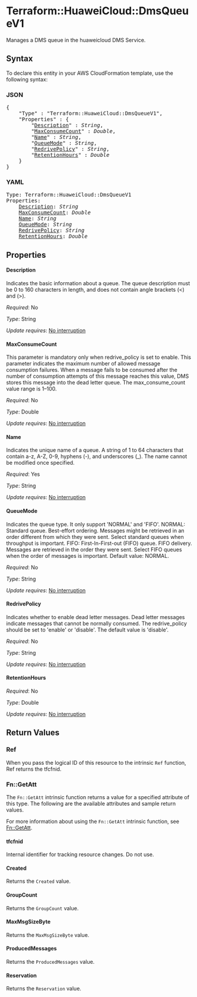 # Terraform::HuaweiCloud::DmsQueueV1

Manages a DMS queue in the huaweicloud DMS Service.

## Syntax

To declare this entity in your AWS CloudFormation template, use the following syntax:

### JSON

<pre>
{
    "Type" : "Terraform::HuaweiCloud::DmsQueueV1",
    "Properties" : {
        "<a href="#description" title="Description">Description</a>" : <i>String</i>,
        "<a href="#maxconsumecount" title="MaxConsumeCount">MaxConsumeCount</a>" : <i>Double</i>,
        "<a href="#name" title="Name">Name</a>" : <i>String</i>,
        "<a href="#queuemode" title="QueueMode">QueueMode</a>" : <i>String</i>,
        "<a href="#redrivepolicy" title="RedrivePolicy">RedrivePolicy</a>" : <i>String</i>,
        "<a href="#retentionhours" title="RetentionHours">RetentionHours</a>" : <i>Double</i>
    }
}
</pre>

### YAML

<pre>
Type: Terraform::HuaweiCloud::DmsQueueV1
Properties:
    <a href="#description" title="Description">Description</a>: <i>String</i>
    <a href="#maxconsumecount" title="MaxConsumeCount">MaxConsumeCount</a>: <i>Double</i>
    <a href="#name" title="Name">Name</a>: <i>String</i>
    <a href="#queuemode" title="QueueMode">QueueMode</a>: <i>String</i>
    <a href="#redrivepolicy" title="RedrivePolicy">RedrivePolicy</a>: <i>String</i>
    <a href="#retentionhours" title="RetentionHours">RetentionHours</a>: <i>Double</i>
</pre>

## Properties

#### Description

Indicates the basic information about a queue. The queue
description must be 0 to 160 characters in length, and does not contain angle
brackets (<) and (>).

_Required_: No

_Type_: String

_Update requires_: [No interruption](https://docs.aws.amazon.com/AWSCloudFormation/latest/UserGuide/using-cfn-updating-stacks-update-behaviors.html#update-no-interrupt)

#### MaxConsumeCount

This parameter is mandatory only when redrive_policy is
set to enable. This parameter indicates the maximum number of allowed message consumption
failures. When a message fails to be consumed after the number of consumption attempts of
this message reaches this value, DMS stores this message into the dead letter queue.
The max_consume_count value range is 1–100.

_Required_: No

_Type_: Double

_Update requires_: [No interruption](https://docs.aws.amazon.com/AWSCloudFormation/latest/UserGuide/using-cfn-updating-stacks-update-behaviors.html#update-no-interrupt)

#### Name

Indicates the unique name of a queue. A string of 1 to 64
characters that contain a-z, A-Z, 0-9, hyphens (-), and underscores (_).
The name cannot be modified once specified.

_Required_: Yes

_Type_: String

_Update requires_: [No interruption](https://docs.aws.amazon.com/AWSCloudFormation/latest/UserGuide/using-cfn-updating-stacks-update-behaviors.html#update-no-interrupt)

#### QueueMode

Indicates the queue type. It only support 'NORMAL' and 'FIFO'.
NORMAL: Standard queue. Best-effort ordering. Messages might be retrieved in an order
different from which they were sent. Select standard queues when throughput is important.
FIFO: First-ln-First-out (FIFO) queue. FIFO delivery. Messages are retrieved in the
order they were sent. Select FIFO queues when the order of messages is important.
Default value: NORMAL.

_Required_: No

_Type_: String

_Update requires_: [No interruption](https://docs.aws.amazon.com/AWSCloudFormation/latest/UserGuide/using-cfn-updating-stacks-update-behaviors.html#update-no-interrupt)

#### RedrivePolicy

Indicates whether to enable dead letter messages.
Dead letter messages indicate messages that cannot be normally consumed.
The redrive_policy should be set to 'enable' or 'disable'. The default value is 'disable'.

_Required_: No

_Type_: String

_Update requires_: [No interruption](https://docs.aws.amazon.com/AWSCloudFormation/latest/UserGuide/using-cfn-updating-stacks-update-behaviors.html#update-no-interrupt)

#### RetentionHours

_Required_: No

_Type_: Double

_Update requires_: [No interruption](https://docs.aws.amazon.com/AWSCloudFormation/latest/UserGuide/using-cfn-updating-stacks-update-behaviors.html#update-no-interrupt)

## Return Values

### Ref

When you pass the logical ID of this resource to the intrinsic `Ref` function, Ref returns the tfcfnid.

### Fn::GetAtt

The `Fn::GetAtt` intrinsic function returns a value for a specified attribute of this type. The following are the available attributes and sample return values.

For more information about using the `Fn::GetAtt` intrinsic function, see [Fn::GetAtt](https://docs.aws.amazon.com/AWSCloudFormation/latest/UserGuide/intrinsic-function-reference-getatt.html).

#### tfcfnid

Internal identifier for tracking resource changes. Do not use.

#### Created

Returns the <code>Created</code> value.

#### GroupCount

Returns the <code>GroupCount</code> value.

#### MaxMsgSizeByte

Returns the <code>MaxMsgSizeByte</code> value.

#### ProducedMessages

Returns the <code>ProducedMessages</code> value.

#### Reservation

Returns the <code>Reservation</code> value.

